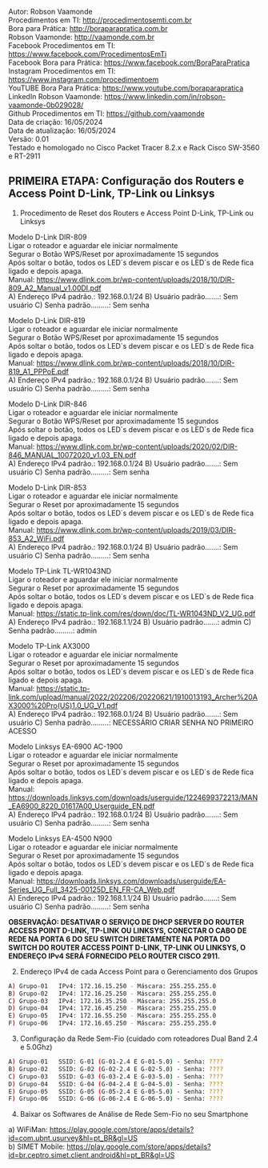 Autor: Robson Vaamonde<br>
Procedimentos em TI: http://procedimentosemti.com.br<br>
Bora para Prática: http://boraparapratica.com.br<br>
Robson Vaamonde: http://vaamonde.com.br<br>
Facebook Procedimentos em TI: https://www.facebook.com/ProcedimentosEmTi<br>
Facebook Bora para Prática: https://www.facebook.com/BoraParaPratica<br>
Instagram Procedimentos em TI: https://www.instagram.com/procedimentoem<br>
YouTUBE Bora Para Prática: https://www.youtube.com/boraparapratica<br>
LinkedIn Robson Vaamonde: https://www.linkedin.com/in/robson-vaamonde-0b029028/<br>
Github Procedimentos em TI: https://github.com/vaamonde<br>
Data de criação: 16/05/2024<br>
Data de atualização: 16/05/2024<br>
Versão: 0.01<br>
Testado e homologado no Cisco Packet Tracer 8.2.x e Rack Cisco SW-3560 e RT-2911

## PRIMEIRA ETAPA: Configuração dos Routers e Access Point D-Link, TP-Link ou Linksys

01. Procedimento de Reset dos Routers e Access Point D-Link, TP-Link ou Linksys

  Modelo D-Link DIR-809<br>
  Ligar o roteador e aguardar ele iniciar normalmente<br>
  Segurar o Botão WPS/Reset por aproximadamente 15 segundos<br>
  Após soltar o botão, todos os LED´s devem piscar e os LED´s de Rede fica ligado e depois apaga.<br>
  Manual: https://www.dlink.com.br/wp-content/uploads/2018/10/DIR-809_A2_Manual_v1.00DI.pdf<br>
    A) Endereço IPv4 padrão.: 192.168.0.1/24
    B) Usuário padrão.......: Sem usuário
    C) Senha padrão.........: Sem senha

  Modelo D-Link DIR-819<br>
  Ligar o roteador e aguardar ele iniciar normalmente<br>
  Segurar o Botão WPS/Reset por aproximadamente 15 segundos<br>
  Após soltar o botão, todos os LED´s devem piscar e os LED´s de Rede fica ligado e depois apaga.<br>
  Manual: https://www.dlink.com.br/wp-content/uploads/2018/10/DIR-819_A1_PPPoE.pdf<br>
    A) Endereço IPv4 padrão.: 192.168.0.1/24
    B) Usuário padrão.......: Sem usuário
    C) Senha padrão.........: Sem senha

  Modelo D-Link DIR-846<br>
  Ligar o roteador e aguardar ele iniciar normalmente<br>
  Segurar o Botão WPS/Reset por aproximadamente 15 segundos<br>
  Após soltar o botão, todos os LED´s devem piscar e os LED´s de Rede fica ligado e depois apaga.<br>
  Manual: https://www.dlink.com.br/wp-content/uploads/2020/02/DIR-846_MANUAL_10072020_v1.03_EN.pdf<br>
    A) Endereço IPv4 padrão.: 192.168.0.1/24
    B) Usuário padrão.......: Sem usuário
    C) Senha padrão.........: Sem senha

  Modelo D-Link DIR-853<br>
  Ligar o roteador e aguardar ele iniciar normalmente<br>
  Segurar o Reset por aproximadamente 15 segundos<br>
  Após soltar o botão, todos os LED´s devem piscar e os LED´s de Rede fica ligado e depois apaga.<br>
  Manual: https://www.dlink.com.br/wp-content/uploads/2019/03/DIR-853_A2_WiFi.pdf<br>
    A) Endereço IPv4 padrão.: 192.168.0.1/24
    B) Usuário padrão.......: Sem usuário
    C) Senha padrão.........: Sem senha

  Modelo TP-Link TL-WR1043ND<br>
  Ligar o roteador e aguardar ele iniciar normalmente<br>
  Segurar o Reset por aproximadamente 15 segundos<br>
  Após soltar o botão, todos os LED´s devem piscar e os LED´s de Rede fica ligado e depois apaga.<br>
  Manual: https://static.tp-link.com/res/down/doc/TL-WR1043ND_V2_UG.pdf<br>
    A) Endereço IPv4 padrão.: 192.168.1.1/24
    B) Usuário padrão.......: admin
    C) Senha padrão.........: admin

  Modelo TP-Link AX3000<br>
  Ligar o roteador e aguardar ele iniciar normalmente<br>
  Segurar o Reset por aproximadamente 15 segundos<br>
  Após soltar o botão, todos os LED´s devem piscar e os LED´s de Rede fica ligado e depois apaga.<br>
  Manual: https://static.tp-link.com/upload/manual/2022/202206/20220621/1910013193_Archer%20AX3000%20Pro(US)1.0_UG_V1.pdf<br>
    A) Endereço IPv4 padrão.: 192.168.0.1/24
    B) Usuário padrão.......: Sem usuário
    C) Senha padrão.........: NECESSÁRIO CRIAR SENHA NO PRIMEIRO ACESSO

  Modelo Linksys EA-6900 AC-1900<br>
  Ligar o roteador e aguardar ele iniciar normalmente<br>
  Segurar o Reset por aproximadamente 15 segundos<br>
  Após soltar o botão, todos os LED´s devem piscar e os LED´s de Rede fica ligado e depois apaga.<br>
  Manual: https://downloads.linksys.com/downloads/userguide/1224699372213/MAN_EA6900_8220_01617A00_Userguide_EN.pdf<br>
    A) Endereço IPv4 padrão.: 192.168.0.1/24
    B) Usuário padrão.......: Sem usuário
    C) Senha padrão.........: Sem senha

  Modelo Linksys EA-4500 N900<br>
  Ligar o roteador e aguardar ele iniciar normalmente<br>
  Segurar o Reset por aproximadamente 15 segundos<br>
  Após soltar o botão, todos os LED´s devem piscar e os LED´s de Rede fica ligado e depois apaga.<br>
  Manual: https://downloads.linksys.com/downloads/userguide/EA-Series_UG_Full_3425-00125D_EN_FR-CA_Web.pdf<br>
    A) Endereço IPv4 padrão.: 192.168.1.1/24
    B) Usuário padrão.......: Sem usuário
    C) Senha padrão.........: Sem senha

**OBSERVAÇÃO: DESATIVAR O SERVIÇO DE DHCP SERVER DO ROUTER ACCESS POINT D-LINK, TP-LINK OU LINKSYS, CONECTAR O CABO DE REDE NA PORTA 6 DO SEU SWITCH DIRETAMENTE NA PORTA DO SWITCH DO ROUTER ACCESS POINT D-LINK, TP-LINK OU LINKSYS, O ENDEREÇO IPv4 SERÁ FORNECIDO PELO ROUTER CISCO 2911.**

02. Endereço IPv4 de cada Access Point para o Gerenciamento dos Grupos
```bash
A) Grupo-01   IPv4: 172.16.15.250 - Máscara: 255.255.255.0
B) Grupo-02   IPv4: 172.16.25.250 - Máscara: 255.255.255.0
C) Grupo-03   IPv4: 172.16.35.250 - Máscara: 255.255.255.0
D) Grupo-04   IPv4: 172.16.45.250 - Máscara: 255.255.255.0
E) Grupo-05   IPv4: 172.16.55.250 - Máscara: 255.255.255.0
F) Grupo-06   IPv4: 172.16.65.250 - Máscara: 255.255.255.0
```

03. Configuração da Rede Sem-Fio (cuidado com roteadores Dual Band 2.4 e 5.0Ghz)
```bash
A) Grupo-01   SSID: G-01 (G-01-2.4 E G-01-5.0) - Senha: ????
B) Grupo-02   SSID: G-02 (G-02-2.4 E G-02-5.0) - Senha: ????
C) Grupo-03   SSID: G-03 (G-03-2.4 E G-03-5.0) - Senha: ????
D) Grupo-04   SSID: G-04 (G-04-2.4 E G-04-5.0) - Senha: ????
E) Grupo-05   SSID: G-05 (G-05-2.4 E G-05-5.0) - Senha: ????
F) Grupo-06   SSID: G-06 (G-06-2.4 E G-06-5.0) - Senha: ????
```

04. Baixar os Softwares de Análise de Rede Sem-Fio no seu Smartphone

  a) WiFiMan: https://play.google.com/store/apps/details?id=com.ubnt.usurvey&hl=pt_BR&gl=US<br>
  b) SIMET Mobile: https://play.google.com/store/apps/details?id=br.ceptro.simet.client.android&hl=pt_BR&gl=US
